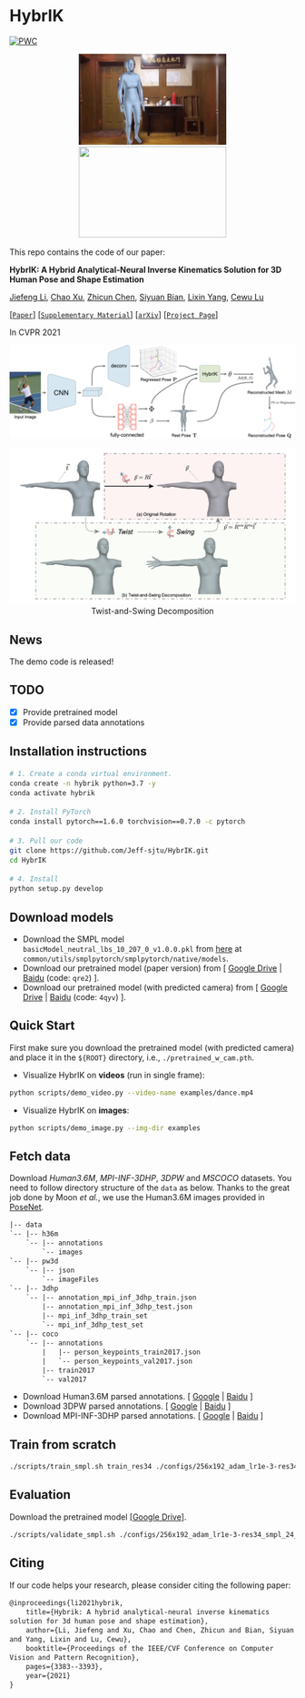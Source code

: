 # HybrIK

[![PWC](https://img.shields.io/endpoint.svg?url=https://paperswithcode.com/badge/hybrik-a-hybrid-analytical-neural-inverse/3d-human-pose-estimation-on-3dpw)](https://paperswithcode.com/sota/3d-human-pose-estimation-on-3dpw?p=hybrik-a-hybrid-analytical-neural-inverse)

<div align="center">
<img src="assets/taiji.gif" width="260" height="160"> <img src="assets/dancer3.gif" width="260" height="160">
</div>


This repo contains the code of our paper:

**HybrIK: A Hybrid Analytical-Neural Inverse Kinematics Solution for 3D Human Pose and Shape Estimation**

[Jiefeng Li](http://jeffli.site/HybrIK/), [Chao Xu](https://www.isdas.cn/), [Zhicun Chen](https://github.com/chenzhicun), [Siyuan Bian](https://github.com/biansy000), [Lixin Yang](https://lixiny.github.io/), [Cewu Lu](http://mvig.org/)

[[`Paper`](https://openaccess.thecvf.com/content/CVPR2021/html/Li_HybrIK_A_Hybrid_Analytical-Neural_Inverse_Kinematics_Solution_for_3D_Human_CVPR_2021_paper.html)]
[[`Supplementary Material`](https://openaccess.thecvf.com/content/CVPR2021/supplemental/Li_HybrIK_A_Hybrid_CVPR_2021_supplemental.zip)]
[[`arXiv`](https://arxiv.org/abs/2011.14672)]
[[`Project Page`](https://jeffli.site/HybrIK/)]

In CVPR 2021


![hybrik](assets/hybrik.png)


<div align="center">
    <img src="assets/decompose.gif", width="600" alt><br>
    Twist-and-Swing Decomposition
</div>

## News
The demo code is released!


## TODO
- [x] Provide pretrained model
- [x] Provide parsed data annotations

## Installation instructions

``` bash
# 1. Create a conda virtual environment.
conda create -n hybrik python=3.7 -y
conda activate hybrik

# 2. Install PyTorch
conda install pytorch==1.6.0 torchvision==0.7.0 -c pytorch

# 3. Pull our code
git clone https://github.com/Jeff-sjtu/HybrIK.git
cd HybrIK

# 4. Install
python setup.py develop
```

## Download models
* Download the SMPL model `basicModel_neutral_lbs_10_207_0_v1.0.0.pkl` from [here](https://smpl.is.tue.mpg.de/) at `common/utils/smplpytorch/smplpytorch/native/models`.
* Download our pretrained model (paper version) from [ [Google Drive](https://drive.google.com/file/d/1SoVJ3dniVpBi2NkYfa2S8XEv0TGIK26l/view?usp=sharing) | [Baidu](https://pan.baidu.com/s/13rPFHO6FWoy7DK066XY1Fw) (code: `qre2`) ].
* Download our pretrained model (with predicted camera) from [ [Google Drive](https://drive.google.com/file/d/16Y_MGUynFeEzV8GVtKTE5AtkHSi3xsF9/view?usp=sharing) | [Baidu](https://pan.baidu.com/s/1kHTKQEKiPnrAKAUzOD-Xww) (code: `4qyv`) ].

## Quick Start
First make sure you download the pretrained model (with predicted camera) and place it in the `${ROOT}` directory, i.e., `./pretrained_w_cam.pth`.

* Visualize HybrIK on **videos** (run in single frame):

``` bash
python scripts/demo_video.py --video-name examples/dance.mp4
```


* Visualize HybrIK on **images**:

``` bash
python scripts/demo_image.py --img-dir examples
```


## Fetch data
Download *Human3.6M*, *MPI-INF-3DHP*, *3DPW* and *MSCOCO* datasets. You need to follow directory structure of the `data` as below. Thanks to the great job done by Moon *et al.*, we use the Human3.6M images provided in [PoseNet](https://github.com/mks0601/3DMPPE_POSENET_RELEASE).
```
|-- data
`-- |-- h36m
    `-- |-- annotations
        `-- images
`-- |-- pw3d
    `-- |-- json
        `-- imageFiles
`-- |-- 3dhp
    `-- |-- annotation_mpi_inf_3dhp_train.json
        |-- annotation_mpi_inf_3dhp_test.json
        |-- mpi_inf_3dhp_train_set
        `-- mpi_inf_3dhp_test_set
`-- |-- coco
    `-- |-- annotations
        |   |-- person_keypoints_train2017.json
        |   `-- person_keypoints_val2017.json
        |-- train2017
        `-- val2017
```
* Download Human3.6M parsed annotations. [ [Google](https://drive.google.com/drive/folders/1tLA_XeZ_32Qk86lR06WJhJJXDYrlBJ9r?usp=sharing) | [Baidu](https://pan.baidu.com/s/1bqfVOlQWX0Rfc0Yl1a5VRA) ]
* Download 3DPW parsed annotations. [ [Google](https://drive.google.com/file/d/1ICr1yIPKOtLn3LsTmcytvE-ZFokPsaw5/view?usp=sharing) | [Baidu](https://pan.baidu.com/s/1d42QyQmMONJgCJvHIU2nsA) ]
* Download MPI-INF-3DHP parsed annotations. [ [Google](https://drive.google.com/drive/folders/1Ms3s7nZ5Nrux3spLxmMMAQWc5aAIecmv?usp=sharing) | [Baidu](https://pan.baidu.com/s/1aVBDudbDRT1w_ZxQc9zicA) ]


## Train from scratch

``` bash
./scripts/train_smpl.sh train_res34 ./configs/256x192_adam_lr1e-3-res34_smpl_3d_base_2x_mix.yaml
```

## Evaluation
Download the pretrained model [[Google Drive](https://drive.google.com/file/d/1SoVJ3dniVpBi2NkYfa2S8XEv0TGIK26l/view?usp=sharing)].
``` bash
./scripts/validate_smpl.sh ./configs/256x192_adam_lr1e-3-res34_smpl_24_3d_base_2x_mix.yaml ./pretrained_res34.pth
```


## Citing
If our code helps your research, please consider citing the following paper:

    @inproceedings{li2021hybrik,
        title={Hybrik: A hybrid analytical-neural inverse kinematics solution for 3d human pose and shape estimation},
        author={Li, Jiefeng and Xu, Chao and Chen, Zhicun and Bian, Siyuan and Yang, Lixin and Lu, Cewu},
        booktitle={Proceedings of the IEEE/CVF Conference on Computer Vision and Pattern Recognition},
        pages={3383--3393},
        year={2021}
    }